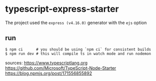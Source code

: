 # typescript-express-starter
The project used the `express (v4.16.0)` generator with the `ejs` option

## run
```
$ npm ci      # you should be using `npm ci` for consistent builds
$ npm run dev # this will compile ts in watch mode and run nodemon 
```

sources: 
https://www.typescriptlang.org
https://github.com/Microsoft/TypeScript-Node-Starter
https://blog.npmjs.org/post/171556855892
